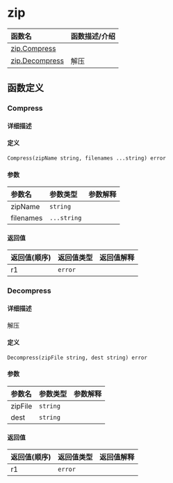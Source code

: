 # zip

|函数名|函数描述/介绍|
|:------|:--------|
| [zip.Compress](#compress) ||
| [zip.Decompress](#decompress) |解压 |


## 函数定义
### Compress

#### 详细描述


#### 定义

`Compress(zipName string, filenames ...string) error`

#### 参数
|参数名|参数类型|参数解释|
|:-----------|:---------- |:-----------|
| zipName | `string` |   |
| filenames | `...string` |   |

#### 返回值
|返回值(顺序)|返回值类型|返回值解释|
|:-----------|:---------- |:-----------|
| r1 | `error` |   |


### Decompress

#### 详细描述
解压


#### 定义

`Decompress(zipFile string, dest string) error`

#### 参数
|参数名|参数类型|参数解释|
|:-----------|:---------- |:-----------|
| zipFile | `string` |   |
| dest | `string` |   |

#### 返回值
|返回值(顺序)|返回值类型|返回值解释|
|:-----------|:---------- |:-----------|
| r1 | `error` |   |


